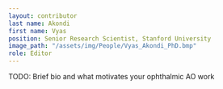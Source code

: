 ```yaml
---
layout: contributor
last name: Akondi
first name: Vyas
position: Senior Research Scientist, Stanford University
image_path: "/assets/img/People/Vyas_Akondi_PhD.bmp"
role: Editor
---
```

TODO: Brief bio and what motivates your ophthalmic AO work